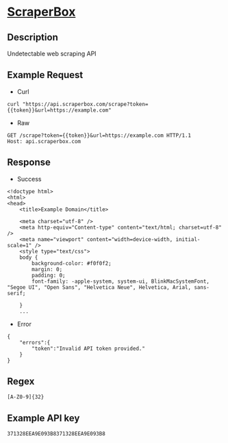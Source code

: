 # [ScraperBox](https://scraperbox.com/documentation)

## __Description__
Undetectable web scraping API

## __Example Request__
* Curl
```
curl "https://api.scraperbox.com/scrape?token={{token}}&url=https://example.com"
```

* Raw
```
GET /scrape?token={{token}}&url=https://example.com HTTP/1.1
Host: api.scraperbox.com
```

## __Response__
* Success
```
<!doctype html>
<html>
<head>
    <title>Example Domain</title>

    <meta charset="utf-8" />
    <meta http-equiv="Content-type" content="text/html; charset=utf-8" />
    <meta name="viewport" content="width=device-width, initial-scale=1" />
    <style type="text/css">
    body {
        background-color: #f0f0f2;
        margin: 0;
        padding: 0;
        font-family: -apple-system, system-ui, BlinkMacSystemFont, "Segoe UI", "Open Sans", "Helvetica Neue", Helvetica, Arial, sans-serif;

    }
    ...
```
* Error
```
{
    "errors":{
        "token":"Invalid API token provided."
    }
}
```
## __Regex__
```
[A-Z0-9]{32}
```

## __Example API key__
```
371328EEA9E093B8371328EEA9E093B8
```
